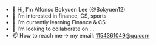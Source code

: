 - 👋 Hi, I’m Alfonso Bokyuen Lee (@Bokyuen12)
- 👀 I’m interested in finance, CS, sports
- 🌱 I’m currently learning Finance & CS
- 💞️ I’m looking to collaborate on ...
- 📫 How to reach me → my email: 1154361049@qq.com

<!---
Bokyuen12/Bokyuen12 is a ✨ special ✨ repository because its `README.md` (this file) appears on your GitHub profile.
You can click the Preview link to take a look at your changes.
--->
